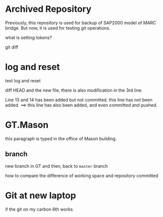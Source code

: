 Archived Repository
=======
Previously, this repository is used for backup of SAP2000 model of MARC bridge.
But now, it is used for testing git operations.

what is setting tokens?

git diff

# log and reset
test log and reset

diff HEAD and the new file,
there is also modification in the 3rd line.

Line 13 and 14 has been added but not committed.
this line has not been added. ==> this line has also been added, and even committed and pushed.

# GT.Mason
this paragraph is typed in the office of Mason building.

## branch
new branch in GT
and then, back to `master` branch

how to compare the difference of working space and repository committed

# Git at new laptop
if the git on my carbon 6th works.
